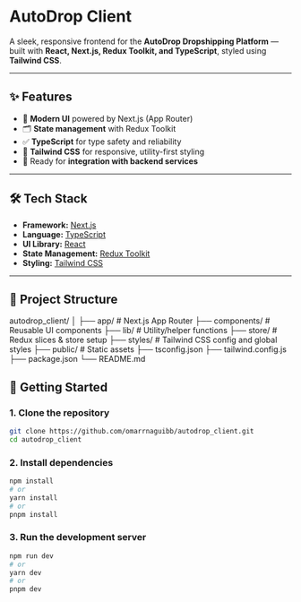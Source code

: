 # AutoDrop Client

A sleek, responsive frontend for the **AutoDrop Dropshipping Platform** — built with **React, Next.js, Redux Toolkit, and TypeScript**, styled using **Tailwind CSS**.

---

## ✨ Features

- 🚀 **Modern UI** powered by Next.js (App Router)  
- 🗂 **State management** with Redux Toolkit  
- ✅ **TypeScript** for type safety and reliability  
- 🎨 **Tailwind CSS** for responsive, utility-first styling  
- 🔌 Ready for **integration with backend services**  

---

## 🛠 Tech Stack

- **Framework:** [Next.js](https://nextjs.org/)  
- **Language:** [TypeScript](https://www.typescriptlang.org/)  
- **UI Library:** [React](https://react.dev/)  
- **State Management:** [Redux Toolkit](https://redux-toolkit.js.org/)  
- **Styling:** [Tailwind CSS](https://tailwindcss.com/)  

---

## 🚀 Project Structure

autodrop_client/
│
├── app/          # Next.js App Router
├── components/   # Reusable UI components
├── lib/          # Utility/helper functions
├── store/        # Redux slices & store setup
├── styles/       # Tailwind CSS config and global styles
├── public/       # Static assets
├── tsconfig.json
├── tailwind.config.js
├── package.json
└── README.md

## 🚀 Getting Started

### 1. Clone the repository
```bash
git clone https://github.com/omarrnaguibb/autodrop_client.git
cd autodrop_client
```
### 2. Install dependencies
```bash
npm install
# or
yarn install
# or
pnpm install
```
### 3. Run the development server
```bash
npm run dev
# or
yarn dev
# or
pnpm dev
```

